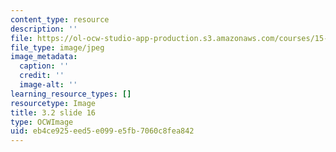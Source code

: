 ```yaml
---
content_type: resource
description: ''
file: https://ol-ocw-studio-app-production.s3.amazonaws.com/courses/15-s21-nuts-and-bolts-of-business-plans-january-iap-2014/eb4ce925eed5e099e5fb7060c8fea842_Slide16.JPG
file_type: image/jpeg
image_metadata:
  caption: ''
  credit: ''
  image-alt: ''
learning_resource_types: []
resourcetype: Image
title: 3.2 slide 16
type: OCWImage
uid: eb4ce925-eed5-e099-e5fb-7060c8fea842
---
```

